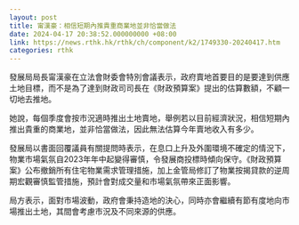 ```yaml
---
layout: post
title: 甯漢豪：相信短期內推貴重商業地並非恰當做法
date: 2024-04-17 20:38:52.000000000 +08:00
link: https://news.rthk.hk/rthk/ch/component/k2/1749330-20240417.htm
categories: rthk
---
```


發展局局長甯漢豪在立法會財委會特別會議表示，政府賣地首要目的是要達到供應土地目標，而不是為了達到財政司司長在《財政預算案》提出的估算數額，不顧一切地去推地。

她說，每個季度會按市況適時推出土地賣地，舉例若以目前經濟狀況，相信短期內推出貴重的商業地，並非恰當做法，因此無法估算今年賣地收入有多少。

發展局以書面回覆議員有關提問時表示，在息口上升及外圍環境不確定的情況下，物業市場氣氛自2023年年中起變得審慎，令發展商投標時傾向保守。《財政預算案》公布撤銷所有住宅物業需求管理措施，加上金管局修訂了物業按揭貸款的逆周期宏觀審慎監管措施，預計會對成交量和市場氣氛帶來正面影響。

局方表示，面對市場波動，政府會秉持造地的決心，同時亦會繼續有節有度地向市場推出土地，其間會考慮市況及不同來源的供應。
